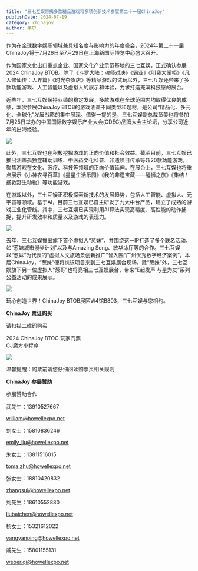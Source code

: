```yaml
---
title: "三七互娱将携多款精品游戏和多项创新技术参展第二十一届ChinaJoy"
publishDate: 2024-07-19
category: chinajoy
author: 莱尔
---
```


作为在全球数字娱乐领域兼具知名度与影响力的年度盛会，2024年第二十一届ChinaJoy将于7月26日至7月29日在上海新国际博览中心盛大召开。

作为国家文化出口重点企业、国家文化产业示范基地的三七互娱，正式确认参展2024 ChinaJoy BTOB。除了《斗罗大陆：魂师对决》《霸业》《叫我大掌柜》《凡人修仙传：人界篇》《时光杂货店》等精品游戏的试玩以外，三七互娱还带来了多款功能游戏、人工智能以及虚拟人的展示和体验，力求打造充满科技感的展台。

近些年，三七互娱保持业绩的稳定发展，多款游戏在全球范围内均取得优良的成绩，本次参展ChinaJoy BTOB的游戏涵盖不同类型和题材，是公司“精品化、多元化、全球化”发展战略的集中展现。值得一提的是，三七互娱副总裁彭美也将参加7月25日举办的中国国际数字娱乐产业大会(CDEC)品牌大会主论坛，分享公司近年的出海经验。

![](https://ec-net-1251389766.cos.ap-shanghai.myqcloud.com/wp-content/uploads/2024/07/20240719143709635-701x1024.png)

此外，三七互娱也在积极挖掘游戏的正向价值和社会效益。截至目前，三七互娱已推出涵盖孤独症辅助训练、中医药文化科普、非遗项目传承等超20款功能游戏，聚焦游戏在文化、医疗、科技等领域的正向价值延伸。在展台上，三七互娱也将重点展示《小神农寻百草》《星星生活乐园》《我的非遗宝藏——醒狮之旅》《集结！拯救野生动物》等功能游戏。

在游戏以外，三七互娱正积极探索新技术的发展趋势，包括人工智能、虚拟人、元宇宙等领域。基于AI，目前三七互娱已自主研发了九大中台产品，建立了成熟的游戏工业化管线。其中，三七互娱已实现利用AI算法实现高精度、高性能的动作捕捉，提升研发效率和质量以及游戏的表现力。

![](https://ec-net-1251389766.cos.ap-shanghai.myqcloud.com/wp-content/uploads/2024/07/20240719143716219.png)

去年，三七互娱推出旗下首个虚拟人“葱妹”，并围绕这一IP打造了多个联名活动，如“葱妹城市漫步计划”以及与Amazing Song、敏华冰厅等的合作。三七互娱以“葱妹”为代表的“虚拟人文旅场景创新推广”曾入围“广州优秀数字经济案例”，本届ChinaJoy，“葱妹”便将携该项目来到三七互娱展台现场。除“葱妹”外，三七互娱旗下另一位虚拟人“葱哥”也将亮相三七互娱展台，带来“E起发声 与星为友”系列公益活动的成果展示。

![](https://ec-net-1251389766.cos.ap-shanghai.myqcloud.com/wp-content/uploads/2024/07/20240719143719132.png)

玩心创造世界！ChinaJoy BTOB展区W4馆B803，三七互娱与您相约。

**ChinaJoy** **票证购买**

请扫描二维码购买

2024 ChinaJoy BTOC 玩家门票  
CJ魔方小程序  

![](https://ec-net-1251389766.cos.ap-shanghai.myqcloud.com/wp-content/uploads/2024/07/20240719143727664.png)

  
  

温馨提醒：购票前请您仔细阅读购票页相关规则  
  

**ChinaJoy** **参展赞助**

参展赞助合作

武先生：13910527667

[william@howellexpo.net](mailto:william@howellexpo.net)

刘女士：15810836246

[emily\_liu@howellexpo.net](mailto:emily_liu@howellexpo.net)

朱女士：13811516015

[toma.zhu@howellexpo.net](mailto:toma.zhu@howellexpo.net)

张女士：18810420832

[zhangsui@howellexpo.net](mailto:zhangsui@howellexpo.net)

刘先生：18610552880

[liubaichen@howellexpo.net](mailto:liubaichen@howellexpo.net)

杨女士：15321612022

[yangyanping@howellexpo.net](mailto:yangyanping@howellexpo.net)

戚先生：15801155131

weber.qi@howellexpo.net
